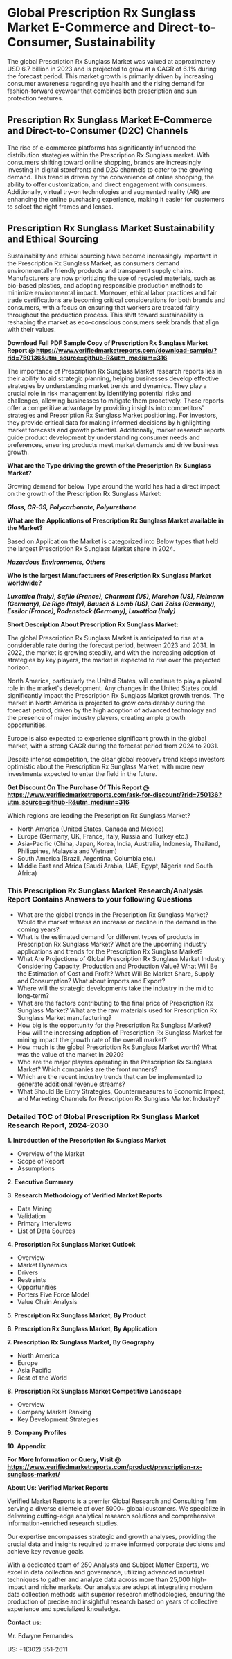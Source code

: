 <h1>Global Prescription Rx Sunglass Market E-Commerce and Direct-to-Consumer, Sustainability</h1><p class=""><p>The global Prescription Rx Sunglass Market was valued at approximately USD 6.7 billion in 2023 and is projected to grow at a CAGR of 6.1% during the forecast period. This market growth is primarily driven by increasing consumer awareness regarding eye health and the rising demand for fashion-forward eyewear that combines both prescription and sun protection features.</p><h2>Prescription Rx Sunglass Market E-Commerce and Direct-to-Consumer (D2C) Channels</h2><p>The rise of e-commerce platforms has significantly influenced the distribution strategies within the Prescription Rx Sunglass market. With consumers shifting toward online shopping, brands are increasingly investing in digital storefronts and D2C channels to cater to the growing demand. This trend is driven by the convenience of online shopping, the ability to offer customization, and direct engagement with consumers. Additionally, virtual try-on technologies and augmented reality (AR) are enhancing the online purchasing experience, making it easier for customers to select the right frames and lenses.</p><h2>Prescription Rx Sunglass Market Sustainability and Ethical Sourcing</h2><p>Sustainability and ethical sourcing have become increasingly important in the Prescription Rx Sunglass Market, as consumers demand environmentally friendly products and transparent supply chains. Manufacturers are now prioritizing the use of recycled materials, such as bio-based plastics, and adopting responsible production methods to minimize environmental impact. Moreover, ethical labor practices and fair trade certifications are becoming critical considerations for both brands and consumers, with a focus on ensuring that workers are treated fairly throughout the production process. This shift toward sustainability is reshaping the market as eco-conscious consumers seek brands that align with their values.</p></p><p class=""><strong>Download Full PDF Sample Copy of Prescription Rx Sunglass Market Report @ <a href="https://www.verifiedmarketreports.com/download-sample/?rid=750136&utm_source=github-R&utm_medium=316" target="_blank">https://www.verifiedmarketreports.com/download-sample/?rid=750136&utm_source=github-R&utm_medium=316</a></strong></p><p>The importance of&nbsp;Prescription Rx Sunglass Market research reports lies in their ability to aid strategic planning, helping businesses develop effective strategies by understanding market trends and dynamics. They play a crucial role in risk management by identifying potential risks and challenges, allowing businesses to mitigate them proactively. These reports offer a competitive advantage by providing insights into competitors' strategies and Prescription Rx Sunglass Market positioning. For investors, they provide critical data for making informed decisions by highlighting market forecasts and growth potential. Additionally, market research reports guide product development by understanding consumer needs and preferences, ensuring products meet market demands and drive business growth.</p><p><strong>What are the&nbsp;Type driving the growth of the Prescription Rx Sunglass Market?</strong></p><p id="" class="">Growing demand for below Type around the world has had a direct impact on the growth of the Prescription Rx Sunglass Market:</p><p class=""><em><strong>Glass, CR-39, Polycarbonate, Polyurethane</strong></em></p><p class=""><strong>What are the&nbsp;Applications&nbsp;of Prescription Rx Sunglass Market available in the Market?</strong></p><p id="" class="">Based on Application the Market is categorized into Below types that held the largest Prescription Rx Sunglass Market share In 2024.</p><p class=""><em><strong>Hazardous Environments, Others</strong></em></p><p class=""><strong>Who is the largest Manufacturers of Prescription Rx Sunglass Market worldwide?</strong></p><p><em><strong>Luxottica (Italy), Safilo (France), Charmant (US), Marchon (US), Fielmann (Germany), De Rigo (Italy), Bausch & Lomb (US), Carl Zeiss (Germany), Essilor (France), Rodenstock (Germany), Luxottica (Italy)</strong></em></p><p id="" class=""><strong>Short Description About Prescription Rx Sunglass Market:</strong></p><p>The global Prescription Rx Sunglass Market is anticipated to rise at a considerable rate during the forecast period, between 2023 and 2031. In 2022, the market is growing steadily, and with the increasing adoption of strategies by key players, the market is expected to rise over the projected horizon.</p><p>North America, particularly the United States, will continue to play a pivotal role in the market's development. Any changes in the United States could significantly impact the Prescription Rx Sunglass Market growth trends. The market in North America is projected to grow considerably during the forecast period, driven by the high adoption of advanced technology and the presence of major industry players, creating ample growth opportunities.</p><p>Europe is also expected to experience significant growth in the global market, with a strong CAGR during the forecast period from 2024 to 2031.</p><p>Despite intense competition, the clear global recovery trend keeps investors optimistic about the Prescription Rx Sunglass Market, with more new investments expected to enter the field in the future.</p><p id="" class=""><strong>Get Discount On The Purchase Of This Report @ <a href="https://www.verifiedmarketreports.com/ask-for-discount/?rid=750136?utm_source=github-R&utm_medium=316" target="_blank">https://www.verifiedmarketreports.com/ask-for-discount/?rid=750136?utm_source=github-R&utm_medium=316</a></strong></p><p class="">Which regions are leading the Prescription Rx Sunglass Market?</p><ul><li>North America (United States, Canada and Mexico)</li><li>Europe (Germany, UK, France, Italy, Russia and Turkey etc.)</li><li>Asia-Pacific (China, Japan, Korea, India, Australia, Indonesia, Thailand, Philippines, Malaysia and Vietnam)</li><li>South America (Brazil, Argentina, Columbia etc.)</li><li>Middle East and Africa (Saudi Arabia, UAE, Egypt, Nigeria and South Africa)</li></ul><h3 id="" class="">This Prescription Rx Sunglass Market Research/Analysis Report Contains Answers to your following Questions</h3><ul><li>What are the global trends in the Prescription Rx Sunglass Market? Would the market witness an increase or decline in the demand in the coming years?</li><li>What is the estimated demand for different types of products in Prescription Rx Sunglass Market? What are the upcoming industry applications and trends for the Prescription Rx Sunglass Market?</li><li>What Are Projections of Global Prescription Rx Sunglass Market Industry Considering Capacity, Production and Production Value? What Will Be the Estimation of Cost and Profit? What Will Be Market Share, Supply and Consumption? What about imports and Export?</li><li>Where will the strategic developments take the industry in the mid to long-term?</li><li>What are the factors contributing to the final price of Prescription Rx Sunglass Market? What are the raw materials used for Prescription Rx Sunglass Market manufacturing?</li><li>How big is the opportunity for the Prescription Rx Sunglass Market? How will the increasing adoption of Prescription Rx Sunglass Market for mining impact the growth rate of the overall market?</li><li>How much is the global Prescription Rx Sunglass Market worth? What was the value of the market In 2020?</li><li>Who are the major players operating in the Prescription Rx Sunglass Market? Which companies are the front runners?</li><li>Which are the recent industry trends that can be implemented to generate additional revenue streams?</li><li>What Should Be Entry Strategies, Countermeasures to Economic Impact, and Marketing Channels for Prescription Rx Sunglass Market Industry?</li></ul><h3 id="" class="">Detailed TOC of Global Prescription Rx Sunglass Market Research Report, 2024-2030</h3><p id="" class=""><strong>1. Introduction of the Prescription Rx Sunglass Market</strong></p><ul><li>Overview of the Market</li><li>Scope of Report</li><li>Assumptions</li></ul><p id="" class=""><strong>2. Executive Summary</strong></p><p id="" class=""><strong>3. Research Methodology of Verified Market Reports</strong></p><ul><li>Data Mining</li><li>Validation</li><li>Primary Interviews</li><li>List of Data Sources</li></ul><p id="" class=""><strong>4. Prescription Rx Sunglass Market Outlook</strong></p><ul><li>Overview</li><li>Market Dynamics</li><li>Drivers</li><li>Restraints</li><li>Opportunities</li><li>Porters Five Force Model</li><li>Value Chain Analysis</li></ul><p id="" class=""><strong>5. Prescription Rx Sunglass Market, By Product</strong></p><p id="" class=""><strong>6. Prescription Rx Sunglass Market, By Application</strong></p><p id="" class=""><strong>7. Prescription Rx Sunglass Market, By Geography</strong></p><ul><li>North America</li><li>Europe</li><li>Asia Pacific</li><li>Rest of the World</li></ul><p id="" class=""><strong>8. Prescription Rx Sunglass Market Competitive Landscape</strong></p><ul><li>Overview</li><li>Company Market Ranking</li><li>Key Development Strategies</li></ul><p id="" class=""><strong>9. Company Profiles</strong></p><p id="" class=""><strong>10. Appendix</strong></p><p id="" class=""><strong>For More Information or Query, Visit @ <a href="https://www.verifiedmarketreports.com/product/prescription-rx-sunglass-market/" target="_blank">https://www.verifiedmarketreports.com/product/prescription-rx-sunglass-market/</a></strong></p><p id="" class=""><strong>About Us: Verified Market Reports</strong></p><p id="" class="">Verified Market Reports is a premier Global Research and Consulting firm serving a diverse clientele of over 5000+ global customers. We specialize in delivering cutting-edge analytical research solutions and comprehensive information-enriched research studies.</p><p id="" class="">Our expertise encompasses strategic and growth analyses, providing the crucial data and insights required to make informed corporate decisions and achieve key revenue goals.</p><p id="" class="">With a dedicated team of 250 Analysts and Subject Matter Experts, we excel in data collection and governance, utilizing advanced industrial techniques to gather and analyze data across more than 25,000 high-impact and niche markets. Our analysts are adept at integrating modern data collection methods with superior research methodologies, ensuring the production of precise and insightful research based on years of collective experience and specialized knowledge.</p><p id="" class=""><strong>Contact us:</strong></p><p id="" class="">Mr. Edwyne Fernandes</p><p id="" class="">US: +1(302) 551-2611</p>